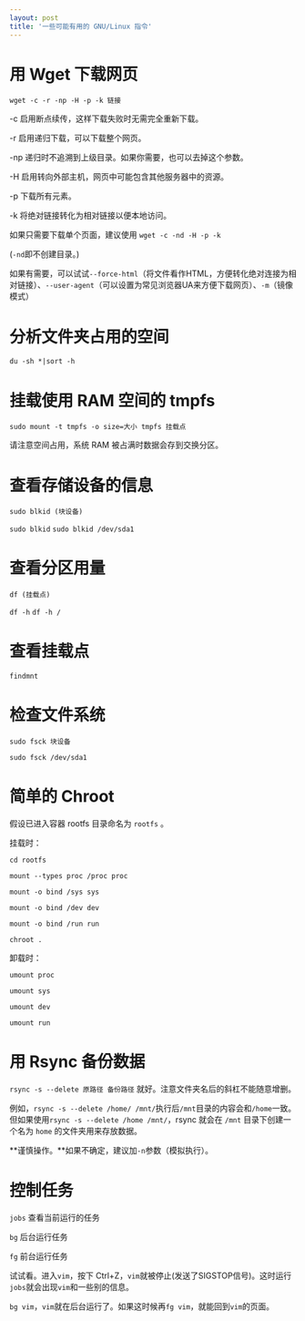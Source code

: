 ```yaml
---
layout: post
title: '一些可能有用的 GNU/Linux 指令'
---
```

# 用 Wget 下载网页

`wget -c -r -np -H -p -k 链接`

-c 启用断点续传，这样下载失败时无需完全重新下载。

-r 启用递归下载，可以下载整个网页。

-np 递归时不追溯到上级目录。如果你需要，也可以去掉这个参数。

-H 启用转向外部主机，网页中可能包含其他服务器中的资源。

-p 下载所有元素。

-k 将绝对链接转化为相对链接以便本地访问。

如果只需要下载单个页面，建议使用 `wget -c -nd -H -p -k`

(`-nd`即不创建目录。)

如果有需要，可以试试`--force-html`（将文件看作HTML，方便转化绝对连接为相对链接）、`--user-agent`（可以设置为常见浏览器UA来方便下载网页）、`-m`（镜像模式）

# 分析文件夹占用的空间

`du -sh *|sort -h`

# 挂载使用 RAM 空间的 tmpfs

`sudo mount -t tmpfs -o size=大小 tmpfs 挂载点`

请注意空间占用，系统 RAM 被占满时数据会存到交换分区。

# 查看存储设备的信息

`sudo blkid (块设备)`

`sudo blkid` `sudo blkid /dev/sda1`

# 查看分区用量

`df (挂载点)`

`df -h` `df -h /`

# 查看挂载点

`findmnt`

# 检查文件系统

`sudo fsck 块设备`

`sudo fsck /dev/sda1`

# 简单的 Chroot

假设已进入容器 rootfs 目录命名为 `rootfs` 。

挂载时：

`cd rootfs`

`mount --types proc /proc proc`

`mount -o bind /sys sys`

`mount -o bind /dev dev`

`mount -o bind /run run`

`chroot .`

卸载时：

`umount proc`

`umount sys`

`umount dev`

`umount run`

# 用 Rsync 备份数据

`rsync -s --delete 原路径 备份路径` 就好。注意文件夹名后的斜杠不能随意增删。

例如，`rsync -s --delete /home/ /mnt/`执行后`/mnt`目录的内容会和`/home`一致。但如果使用`rsync -s --delete /home /mnt/`，rsync 就会在 `/mnt` 目录下创建一个名为 `home` 的文件夹用来存放数据。

**谨慎操作。**如果不确定，建议加`-n`参数（模拟执行）。

# 控制任务

`jobs` 查看当前运行的任务

`bg` 后台运行任务

`fg` 前台运行任务

试试看。进入`vim`，按下 Ctrl+Z，`vim`就被停止(发送了SIGSTOP信号)。这时运行`jobs`就会出现`vim`和一些别的信息。

`bg vim`，`vim`就在后台运行了。如果这时候再`fg vim`，就能回到`vim`的页面。
